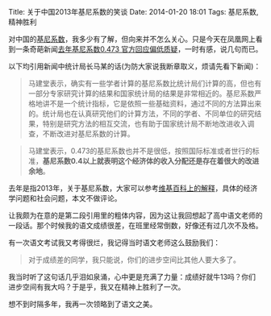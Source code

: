 Title: 关于中国2013年基尼系数的笑谈
Date: 2014-01-20 18:01
Tags: 基尼系数, 精神胜利

[1]: http://zh.wikipedia.org/wiki/%E5%9F%BA%E5%B0%BC%E7%B3%BB%E6%95%B0

对中国的[基尼系数][1]，我多少有了解，但向来并不怎么关心。只是今天在凤凰网上看到一条奇葩新闻[去年基尼系数0.473 官方回应偏低质疑](http://news.ifeng.com/mainland/detail_2014_01/20/33172008_0.shtml)，一时有感，说几句而已。

以下均引用新闻中统计局长马某的话(为防大家说我断章取义，烦请先看下新闻)：

> 马建堂表示，确实有一些学者计算的基尼系数比统计局们计算的高，但也有一部分专家研究计算的结果和国家统计局的结果是非常相近的。基尼系数严格地讲不是一个统计指标，它是依照一些基础资料，通过不同的方法算出来的。统计局也在认真研究他们的计算方法，不同的学者、不同单位的研究结果，特别是研究方法的相互交流，也有助于国家统计局不断地改进收入调查，不断改进对基尼系数的计算。

> 马建堂表示，0.473的基尼系数也并不是很低，按照国际标准或者世行的标准，**基尼系数0.4以上就表明这个经济体的收入分配还是存在着很大的改进余地**。

去年是指2013年，关于基尼系数，大家可以参考[维基百科上的解释][1]，具体的经济学问题和社会问题，本文不做评论。

让我颇为在意的是第二段引用里的粗体内容，因为这让我回想起了高中语文老师的一段话。那个时候我的语文成绩很差，在班里经常倒数，好像还有过几次不及格。

有一次语文考试我又考得很烂，我记得当时语文老师这么鼓励我们：

> 对于成绩差的同学，我只能说，你们的进步空间比其他人要大多了。

我当时听了这句话几乎泪如泉涌，心中更是充满了力量：成绩好就牛13吗？你们进步空间有我大吗？于是乎，我又在精神上胜利了一次。

想不到时隔多年，我再一次领略到了语文之美。

